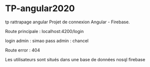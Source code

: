 # TP-angular2020
tp rattrapage angular
Projet de connexion Angular - Firebase.

Route principale : localhost:4200/login

login admin : simao
pass admin : chancel

Route error : 404

Les utilisateurs sont situés dans une base de données nosql firebase

